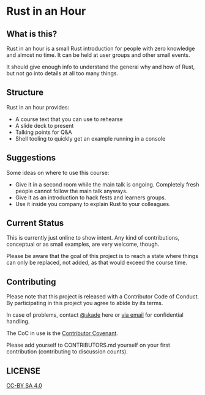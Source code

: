 # Rust in an Hour

## What is this?

Rust in an hour is a small Rust introduction for people with zero knowledge and almost no time. It can be held at user groups and other small events.

It should give enough info to understand the general why and how of Rust, but not go into details at all too many things.

## Structure

Rust in an hour provides:

* A course text that you can use to rehearse
* A slide deck to present
* Talking points for Q&A
* Shell tooling to quickly get an example running in a console

## Suggestions

Some ideas on where to use this course:

* Give it in a second room while the main talk is ongoing. Completely fresh people cannot follow the main talk anyways.
* Give it as an introduction to hack fests and learners groups.
* Use it inside you company to explain Rust to your colleagues.

## Current Status

This is currently just online to show intent. Any kind of contributions, conceptual or as small examples, are very welcome, though.

Please be aware that the goal of this project is to reach a state where things can only be replaced, not added, as that would exceed the course time.

## Contributing

Please note that this project is released with a Contributor Code of Conduct. By participating in this project you agree to abide by its terms.

In case of problems, contact [@skade](http://github.com/skade) here or [via email](mailto:flo@andersground.net) for confidential handling.

The CoC in use is the [Contributor Covenant](http://contributor-covenant.org/).

Please add yourself to CONTRIBUTORS.md yourself on your first contribution (contributing to discussion counts).

## LICENSE

[CC-BY SA 4.0](https://creativecommons.org/licenses/by-sa/4.0/)
